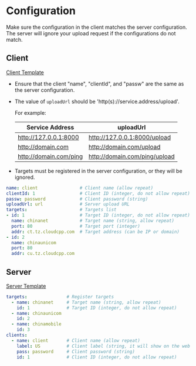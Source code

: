 # Configuration

Make sure the configuration in the client matches the server configuration. The server will ignore your upload request if the configurations do not match.

## Client

[Client Template](./templates/client.yaml)

- Ensure that the client "name", "clientId", and "passw" are the same as the server configuration.
- The value of `uploadUrl` should be 'http(s)://service.address/upload'.  
  
  For example:

  | Service Address        | uploadUrl                     |
  | ---------------------- | ----------------------------- |
  | http://127.0.0.1:8000  | http://127.0.0.1:8000/upload  |
  | http://domain.com      | http://domain.com/upload      |
  | http://domain.com/ping | http://domain.com/ping/upload |

- Targets must be registered in the server configuration, or they will be ignored.


```yaml
name: client                # Client name (allow repeat)
clientId: 1                 # Client ID (integer, do not allow repeat)
passw: password             # Client password (string)
uploadUrl: url              # Server upload URL
targets:                    # Targets list
- id: 1                     # Target ID (integer, do not allow repeat)
  name: chinanet            # Target name (string, allow repeat)
  port: 80                  # Target port (integer)
  addr: ct.tz.cloudcpp.com  # Target address (can be IP or domain)
- id: 2
  name: chinaunicom
  port: 80
  addr: cu.tz.cloudcpp.com
```

## Server

[Server Template](./templates/server.yaml)

```yaml
targets:               # Register targets
  - name: chinanet     # Target name (string, allow repeat)
    id: 1              # Target ID (integer, do not allow repeat)
  - name: chinaunicom
    id: 2
  - name: chinamobile
    id: 3
clients:
  - name: client       # Client name (allow repeat)
    label: US          # Client label (string, it will show on the web page)
    pass: password     # Client password (string)
    id: 1              # Client ID (integer, do not allow repeat)
```
